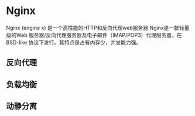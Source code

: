 # Nginx

Nginx (engine x) 是一个高性能的HTTP和反向代理web服务器
Nginx是一款轻量级的Web 服务器/反向代理服务器及电子邮件（IMAP/POP3）代理服务器，在BSD-like 协议下发行。其特点是占有内存少，并发能力强。

## 反向代理

## 负载均衡

## 动静分离

##